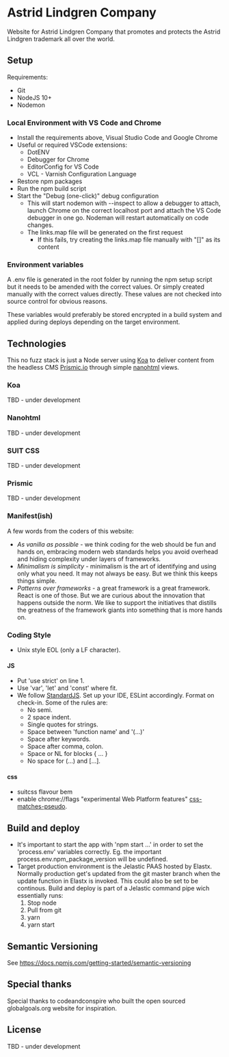 # Astrid Lindgren Company

Website for Astrid Lindgren Company that promotes and protects the Astrid Lindgren trademark all over the world.

## Setup

Requirements:

- Git
- NodeJS 10+
- Nodemon

### Local Environment with VS Code and Chrome

- Install the requirements above, Visual Studio Code and Google Chrome
- Useful or required VSCode extensions:
  - DotENV
  - Debugger for Chrome
  - EditorConfig for VS Code
  - VCL - Varnish Configuration Language
- Restore npm packages
- Run the npm build script
- Start the "Debug (one-click)" debug configuration
  - This will start nodemon with --inspect to allow a debugger to attach, launch Chrome on the correct localhost port and attach the VS Code debugger in one go. Nodeman will restart automatically on code changes.
  - The links.map file will be generated on the first request
    - If this fails, try creating the links.map file manually with "[]" as its content

### Environment variables

A .env file is generated in the root folder by running the npm setup script but it needs to be amended with the correct values. Or simply created manually with the correct values directly. These values are not checked into source control for obvious reasons.

These variables would preferably be stored encrypted in a build system and applied during deploys depending on the target environment.

## Technologies

This no fuzz stack is just a Node server using [Koa](http://koajs.com/) to deliver content from the headless CMS [Prismic.io](https://prismic.io/) through simple [nanohtml](https://github.com/choojs/nanohtml) views.

### Koa

TBD - under development

### Nanohtml

TBD - under development

### SUIT CSS

TBD - under development

### Prismic

TBD - under development

### Manifest(ish)

A few words from the coders of this website:

- *As vanilla as possible* - we think coding for the web should be fun and hands on, embracing modern web standards helps you avoid overhead and hiding complexity under layers of frameworks.
- *Minimalism is simplicity* - minimalism is the art of identifying and using only what you need. It may not always be easy. But we think this keeps things simple.
- *Patterns over frameworks* - a great framework is a great framework. React is one of those. But we are curious about the innovation that happens outside the norm. We like to support the initiatives that distills the greatness of the framework giants into something that is more hands on.

### Coding Style

- Unix style EOL (only a LF character).

#### JS

- Put 'use strict' on line 1.
- Use 'var', 'let' and 'const' where fit.
- We follow [StandardJS](https://standardjs.com/). Set up your IDE, ESLint accordingly.
  Format on check-in. Some of the rules are:
  - No semi.
  - 2 space indent.
  - Single quotes for strings.
  - Space between 'function name' and '(...)'
  - Space after keywords.
  - Space after comma, colon.
  - Space or NL for blocks { ... }
  - No space for (...) and [...].

#### css

- suitcss flavour bem
- enable chrome://flags "experimental Web Platform features" [css-matches-pseudo](https://caniuse.com/#feat=css-matches-pseudo).

## Build and deploy

- It's important to start the app with 'npm start ...' in order to set the 'process.env' variables correctly. Eg. the important process.env.npm_package_version will be undefined.
- Target production environment is the Jelastic PAAS hosted by Elastx. Normally production get's updated from the git master branch when the update function in Elastx is invoked. This could also be set to be continous. Build and deploy is part of a Jelastic command pipe wich essentially runs:
  1. Stop node
  2. Pull from git
  3. yarn
  4. yarn start

## Semantic Versioning

See https://docs.npmjs.com/getting-started/semantic-versioning

## Special thanks

Special thanks to codeandconspire who built the open sourced globalgoals.org website for inspiration.

## License

TBD - under development
